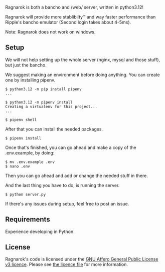 Ragnarok is both a bancho and /web/ server, written in python3.12!

Ragnarok will provide more stablibilty:tm: and way faster performance than Ripple's bancho emulator (Second login takes about 4-5ms).

Note: Ragnarok does not work on windows.

## Setup
We will not help setting up the whole server (nginx, mysql and those stuff), but just the bancho.

We suggest making an environment before doing anything. You can create one by installing pipenv.
```
$ python3.12 -m pip install pipenv
...

$ python3.12 -m pipenv install
Creating a virtualenv for this project...
...

$ pipenv shell
```

After that you can install the needed packages.
```
$ pipenv install
```

Once that's finished, you can go ahead and make a copy of the .env.example, by doing:
```
$ mv .env.example .env
$ nano .env
```

Then you can go ahead and add or change the needed stuff in there.

And the last thing you have to do, is running the server.
```
$ python server.py
```

If there's any issues during setup, feel free to post an issue.

## Requirements
Experience developing in Python.

## License
Ragnarok's code is licensed under the [GNU Affero General Public License v3 licence](https://tldrlegal.com/license/gnu-affero-general-public-license-v3-(agpl-3.0)). Please see [the licence file](https://github.com/osumitsuha/Ragnarok/blob/main/LICENSE) for more information.
